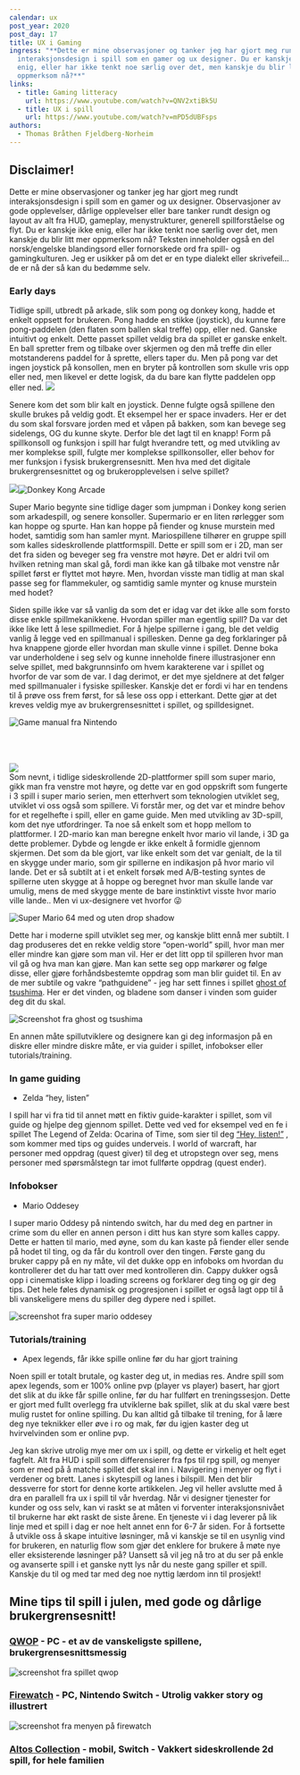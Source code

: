 ```yaml
---
calendar: ux
post_year: 2020
post_day: 17
title: UX i Gaming
ingress: "**Dette er mine observasjoner og tanker jeg har gjort meg rundt
  interaksjonsdesign i spill som en gamer og ux designer. Du er kanskje ikke
  enig, eller har ikke tenkt noe særlig over det, men kanskje du blir litt mer
  oppmerksom nå?**"
links:
  - title: Gaming litteracy
    url: https://www.youtube.com/watch?v=QNV2xtiBk5U
  - title: UX i spill
    url: https://www.youtube.com/watch?v=mPD5dUBFsps
authors:
  - Thomas Bråthen Fjeldberg-Norheim
---
```

## Disclaimer! 

Dette er mine observasjoner og tanker jeg har gjort meg rundt interaksjonsdesign i spill som en gamer og ux designer. Observasjoner av gode opplevelser, dårlige opplevelser eller bare tanker rundt design og layout av alt fra HUD, gameplay, menystrukturer, generell spillforståelse og flyt. Du er kanskje ikke enig, eller har ikke tenkt noe særlig over det, men kanskje du blir litt mer oppmerksom nå? Teksten inneholder også en del norsk/engelske blandingsord eller fornorskede ord fra spill- og gamingkulturen. Jeg er usikker på om det er en type dialekt eller skrivefeil… de er nå der så kan du bedømme selv.

### Early days

Tidlige spill, utbredt på arkade, slik som pong og donkey kong, hadde et enkelt oppsett for brukeren. Pong hadde en stikke (joystick), du kunne føre pong-paddelen (den flaten som ballen skal treffe) opp, eller ned. Ganske intuitivt og enkelt. Dette passet spillet veldig bra da spillet er ganske enkelt. En ball spretter frem og tilbake over skjermen og den må treffe din eller motstanderens paddel for å sprette, ellers taper du. Men på pong var det ingen joystick på konsollen, men en bryter på kontrollen som skulle vris opp eller ned, men likevel er dette logisk, da du bare kan flytte paddelen opp eller ned. ![](https://lh4.googleusercontent.com/Zz0f2pU6sPh037hCzAuAIRJgTRyVSChJw92uBcR_yQ1VbdgrO7Azdp7oV4snPn3FWP_dySvHWjR876MXuESxNNvxdPm_ZK-iyacY_eKsKYXlP5bOONxWiWIC3QJRmcmBS10BRFKa)

Senere kom det som blir kalt en joystick. Denne fulgte også spillene den skulle brukes på veldig godt. Et eksempel her er space invaders. Her er det du som skal forsvare jorden med et våpen på bakken, som kan bevege seg sidelengs, OG du kunne skyte. Derfor ble det lagt til en knapp! Form på spillkonsoll og funksjon i spill har fulgt hverandre tett, og med utvikling av mer komplekse spill, fulgte mer komplekse spillkonsoller, eller behov for mer funksjon i fysisk brukergrensesnitt. Men hva med det digitale brukergrensesnittet og og brukeropplevelsen i selve spillet?

![](https://lh5.googleusercontent.com/cPDKkCDuzsikAnmiKnPikjug_L27csw_XMOGqqPOyQ9Azq9qROKNNWVor4JseSdpi4qea5FZ1PBQ3p7Qe7YiLUiAGUvEpYEEU-Qk03YhAYbB0_A91daF7MgLaMQwwtntIyJiKck2)![](https://lh5.googleusercontent.com/VTN7R0oM4W05mh5ovLmrB1P4yU90ANmH9tLJBV1upJJ-pRL091IM5K8qsP33zFG5cpyrRHQi5GhEaItRDItACbzBFBChtsVmB_cLLf_cIOvn43DEGg8qMKQx2-TusOyGicUf93pb "Donkey Kong Arcade")

Super Mario begynte sine tidlige dager som jumpman i Donkey kong serien som arkadespill, og senere konsoller. Supermario er en liten rørlegger som kan hoppe og spurte. Han kan hoppe på fiender og knuse murstein med hodet, samtidig som han samler mynt. Mariospillene tilhører en gruppe spill som kalles sideskrollende plattformspill. Dette er spill som er i 2D, man ser det fra siden og beveger seg fra venstre mot høyre. Det er aldri tvil om hvilken retning man skal gå, fordi man ikke kan gå tilbake mot venstre når spillet først er flyttet mot høyre. Men, hvordan visste man tidlig at man skal passe seg for flammekuler, og samtidig samle mynter og knuse murstein med hodet? 

Siden spille ikke var så vanlig da som det er idag var det ikke alle som forsto disse enkle spillmekanikkene. Hvordan spiller man egentlig spill? Da var det ikke like lett å lese spillmediet. For å hjelpe spillerne i gang, ble det veldig vanlig å legge ved en spillmanual i spillesken. Denne ga deg forklaringer på hva knappene gjorde eller hvordan man skulle vinne i spillet. Denne boka var underholdene i seg selv og kunne inneholde finere illustrasjoner enn selve spillet, med bakgrunnsinfo om hvem karakterene var i spillet og hvorfor de var som de var. I dag derimot, er det mye sjeldnere at det følger med spillmanualer i fysiske spillesker. Kanskje det er fordi vi har en tendens til å prøve oss frem først, for så lese oss opp i etterkant. Dette gjør at det kreves veldig mye av brukergrensesnittet i spillet, og spilldesignet.



![Game manual fra Nintendo](/assets/screenshot-2020-12-16-at-14.50.32.png "Gaming manual for super mario bros til NES")

\
\
\
![](https://lh3.googleusercontent.com/0EguC7RpuPyyIn9aiRuw1fFtIaV9toc4lz-3Ah3gVa4MR4isL8q7m1T2DIbn1eGWOPvssDb5JNKPOu6Jns_chS4_vvn4wInfGK5-bCEGmBNiudfQsTpRvA2_SDU2W41CYo27iVpX)\
Som nevnt, i tidlige sideskrollende 2D-plattformer spill som super mario, gikk man fra venstre mot høyre, og dette var en god oppskrift som fungerte i 3 spill i super mario serien, men etterhvert som teknologien utviklet seg, utviklet vi oss også som spillere. Vi forstår mer, og det var et mindre behov for et regelhefte i spill, eller en game guide. Men med utvikling av 3D-spill, kom det nye utfordringer. Ta noe så enkelt som et hopp mellom to plattformer. I 2D-mario kan man beregne enkelt hvor mario vil lande, i 3D ga dette problemer. Dybde og lengde er ikke enkelt å formidle gjennom skjermen. Det som da ble gjort, var like enkelt som det var genialt, de la til en skygge under mario, som gir spillerne en indikasjon på hvor mario vil lande. Det er så subtilt at i et enkelt forsøk med A/B-testing syntes de spillerne uten skygge at å hoppe og beregnet hvor man skulle lande var umulig, mens de med skygge mente de bare instinktivt visste hvor mario ville lande.. Men vi ux-designere vet hvorfor 😜 

![Super Mario 64 med og uten drop shadow](https://lh6.googleusercontent.com/JVm5iIHtZhvA-Qg6soBgDQ3miUM1ynUaGDizA3MM2D6RYEJGRQeKInFnghEnEdpEe_h7ADh3Wty0OUaLaoPeItBG9H3ORWeHDVqYXzucbzHSpcDRoFM7Q0hX0Q5fzkphkcs-phMJ "Super Mario 64 med og uten drop shadow")

Dette har i moderne spill utviklet seg mer, og kanskje blitt ennå mer subtilt. I dag produseres det en rekke veldig store “open-world” spill, hvor man mer eller mindre kan gjøre som man vil. Her er det litt opp til spilleren hvor man vil gå og hva man kan gjøre. Man kan sette seg opp markører og følge disse, eller gjøre forhåndsbestemte oppdrag som man blir guidet til. En av de mer subtile og vakre “pathguidene” - jeg har sett finnes i spillet [ghost of tsushima](https://www.google.com/search?q=ghost+of+tsushima&source=lmns&bih=1018&biw=1792&hl=no&sa=X&ved=2ahUKEwiX5Irly83tAhWNsCoKHQXWDioQ_AUoAHoECAEQAA). Her er det vinden, og bladene som danser i vinden som guider deg dit du skal.

![Screenshot fra ghost og tsushima ](https://lh3.googleusercontent.com/i6DKkCVQxst2_lU3VGgemSTL8z81x9k2JjnBhkRSFglim0VxRjb7KzG9oTaVF5VmvZMreeo2sueH1vKl_65OQvP39SzZa04abra-xUIj1lAXUdwScJfbRN9R9_SY7su46AdK-Pl7 "the wind will guide you")

En annen måte spillutviklere og designere kan gi deg informasjon på en diskre eller mindre diskre måte, er via guider i spillet, infobokser eller tutorials/training. 

### In game guiding

* Zelda “hey, listen”

I spill har vi fra tid til annet møtt en fiktiv guide-karakter i spillet, som vil guide og hjelpe deg gjennom spillet. Dette ved ved for eksempel ved en fe i spillet The Legend of Zelda: Ocarina of Time, som sier til deg [“Hey, listen!”](https://www.youtube.com/watch?v=wOFVrjL-XBM) , som kommer med tips og guides underveis. I world of warcraft, har personer med oppdrag (quest giver) til deg et utropstegn over seg, mens personer med spørsmålstegn tar imot fullførte oppdrag (quest ender).   

### Infobokser 

* Mario Oddesey

I super mario Oddesy på nintendo switch, har du med deg en partner in crime som du eller en annen person i ditt hus kan styre som kalles cappy. Dette er hatten til mario, med øyne, som du kan kaste på fiender eller sende på hodet til ting, og da får du kontroll over den tingen. Første gang du bruker cappy på en ny måte, vil det dukke opp en infoboks om hvordan du kontrollerer det du har tatt over med kontrolleren din. Cappy dukker også opp i cinematiske klipp i loading screens og forklarer deg ting og gir deg tips. Det hele føles dynamisk og progresjonen i spillet er også lagt opp til å bli vanskeligere mens du spiller deg dypere ned i spillet.

![screenshot fra super mario oddesey ](https://lh4.googleusercontent.com/qiiG4cnNLD_4bNS7yR5Fv72DIgY77eQk49c948y_5wAHXf2oNnEF_Nqxz-1Se6nnBLZDSLXajaAh6w2i_Qo4iSrqPZ77Ka8CrU91Zxn_RbgtcgP6PwGyz0BZxhebJsTXzhyWHaRn "Cappy forklarer deg hva som må gjøres og hvordan kontrollerne fungerer")

### Tutorials/training 

* Apex legends, får ikke spille online før du har gjort training

Noen spill er totalt brutale, og kaster deg ut, in medias res. Andre spill som apex legends, som er 100% online pvp (player vs player) basert, har gjort det slik at du ikke får spille online, før du har fullført en treningssesjon. Dette er gjort med fullt overlegg fra utviklerne bak spillet, slik at du skal være best mulig rustet for online spilling. Du kan alltid gå tilbake til trening, for å lære deg nye teknikker eller øve i ro og mak, før du igjen kaster deg ut  hvirvelvinden som er online pvp. 







Jeg kan skrive utrolig mye mer om ux i spill, og dette er virkelig et helt eget fagfelt. Alt fra HUD i spill som differensierer fra fps til rpg spill, og menyer som er med på å matche spillet det skal inn i. Navigering i menyer og flyt i verdener og brett. Lanes i skytespill og lanes i bilspill. Men det blir dessverre for stort for denne korte artikkelen. Jeg vil heller avslutte med å dra en parallell fra ux i spill til vår hverdag. Når vi designer tjenester for kunder og oss selv, kan vi raskt se at måten vi forventer interaksjonsnivået til brukerne har økt raskt de siste årene. En tjeneste vi i dag leverer på lik linje med et spill i dag er noe helt annet enn for 6-7 år siden. For å fortsette å utvikle oss å skape intuitive løsninger, må vi kanskje se til en usynlig vind for brukeren, en naturlig flow som gjør det enklere for brukere å møte nye eller eksisterende løsninger på? Uansett så vil jeg nå tro at du ser på enkle og avanserte spill i et ganske nytt lys når du neste gang spiller et spill. Kanskje du til og med tar med deg noe nyttig lærdom inn til prosjekt!

## Mine tips til spill i julen, med gode og dårlige brukergrensesnitt!

### [QWOP](http://www.foddy.net/Athletics.html) - PC - et av de vanskeligste spillene, brukergrensesnittsmessig

![screenshot fra spillet qwop](https://lh3.googleusercontent.com/6C9kqu6cwZt0LK1hS_tbk45bU4TbjTSi4GgA8-ZT2yDweM5vbz4Awl_Kk_Ve__uItY6aOzAoiD_QekLpbgvTSkdqFvoNTLSwWFu-xz-lXvyU3XDPb1BmdtxYQ38XyupVhnXt1uPS "Qwop er utrolig vanskelig, når du får teken på det kan du løpe flere meter, helt til du møter hekker")

### [Firewatch](https://www.firewatchgame.com/) - PC, Nintendo Switch - Utrolig vakker story og illustrert

![screenshot fra menyen på firewatch](https://lh5.googleusercontent.com/fqX82w-w1Gj5a8U849XO7ZaagoC7flYv0pzieOCqaKSOHPlu_2YKGOq45KmZXiXtzmcP_LEX6DrhjeHsRluoNCBzORvJYY8BdKG-KxJ85h0nNX7xL-AdbrJCKihVDFLB0IBamw_Q)

### [Altos Collection](https://www.thealtocollection.com/) - mobil, Switch - Vakkert sideskrollende 2d spill, for hele familien